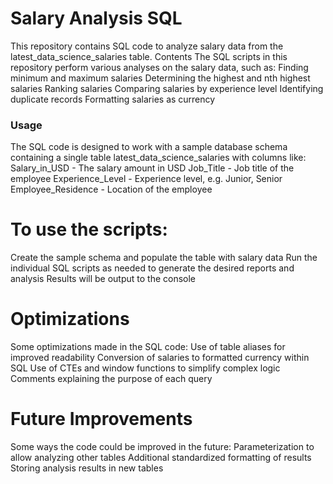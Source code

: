 # Salary Analysis SQL
This repository contains SQL code to analyze salary data from the latest_data_science_salaries table.
Contents
The SQL scripts in this repository perform various analyses on the salary data, such as:
Finding minimum and maximum salaries
Determining the highest and nth highest salaries
Ranking salaries
Comparing salaries by experience level
Identifying duplicate records
Formatting salaries as currency
### Usage
The SQL code is designed to work with a sample database schema containing a single table latest_data_science_salaries with columns like:
Salary_in_USD - The salary amount in USD
Job_Title - Job title of the employee
Experience_Level - Experience level, e.g. Junior, Senior
Employee_Residence - Location of the employee
# To use the scripts:
Create the sample schema and populate the table with salary data
Run the individual SQL scripts as needed to generate the desired reports and analysis
Results will be output to the console
# Optimizations
Some optimizations made in the SQL code:
Use of table aliases for improved readability
Conversion of salaries to formatted currency within SQL
Use of CTEs and window functions to simplify complex logic
Comments explaining the purpose of each query
# Future Improvements
Some ways the code could be improved in the future:
Parameterization to allow analyzing other tables
Additional standardized formatting of results
Storing analysis results in new tables
